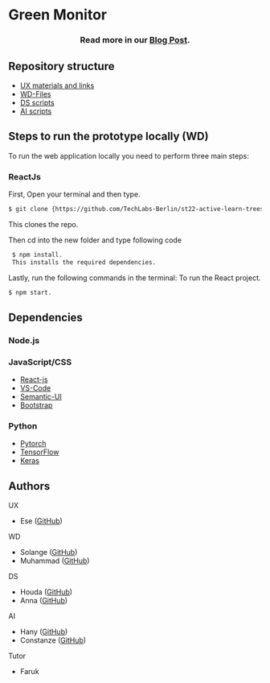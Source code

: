 # Green Monitor

<div align="center">


### Read more in our [Blog Post](https://github.com/TechLabs-Berlin/st22-active-learn-trees/blob/main/blogpost.md).

</div>

## Repository structure

- [UX materials and links](https://www.figma.com/proto/PGq3rmaDOrUktd5JprehYb/High-fidelity-prototype?node-id=0%3A1&scaling=scale-down&starting-point-node-id=208%3A139)
- [WD-Files](https://github.com/TechLabs-Berlin/st22-active-learn-trees/tree/main/learntreesfive)
- [DS scripts](https://github.com/TechLabs-Berlin/st22-active-learn-trees/tree/main/DS-district-analysis)
- [AI scripts](https://github.com/TechLabs-Berlin/st22-active-learn-trees/tree/main/DL-neural-network)


## Steps to run the prototype locally (WD)

To run the web application locally you need to perform three main steps:

### ReactJs

First, Open your terminal and then type.

```bash
$ git clone {https://github.com/TechLabs-Berlin/st22-active-learn-trees}
```
This clones the repo.

Then cd into the new folder and type following code
```bash
 $ npm install. 
 This installs the required dependencies.
```

Lastly, run the following commands in the terminal:
To run the React project. 

```bash
$ npm start.
```

## Dependencies

### Node.js

### JavaScript/CSS
- [React-js](https://reactjs.org/docs/getting-started.html)
- [VS-Code](https://code.visualstudio.com/)
- [Semantic-UI](https://semantic-ui.com/)
- [Bootstrap](https://getbootstrap.com/)

### Python 
- [Pytorch](https://pytorch.org/)
- [TensorFlow](https://www.tensorflow.org/)
- [Keras](https://keras.io/)


## Authors

UX
- Ese ([GitHub](https://github.com/Ese101))

WD
- Solange ([GitHub](https://github.com/atenkia))
- Muhammad ([GitHub](https://github.com/Faiydee))


DS
- Houda ([GitHub](https://github.com/Houda-Ouhmad)) 
- Anna ([GitHub](https://github.com/AnnaUlbri)) 

AI
- Hany ([GitHub](https://github.com/Hany-mohsen-elhassany)) 
- Constanze ([GitHub](https://github.com/Constifox)) 

Tutor
- Faruk 
